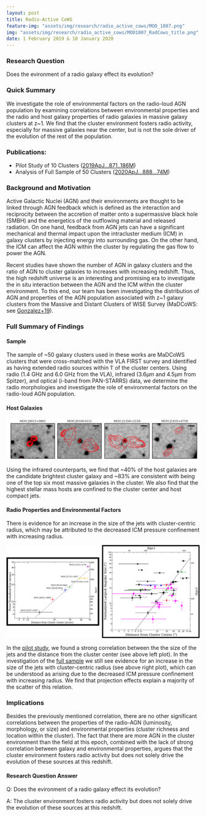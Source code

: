 ```yaml
---
layout: post
title: Radio-Active CoWS
feature-img: "assets/img/research/radio_active_cows/MOO_1007.png"
img: "assets/img/research/radio_active_cows/MOO1007_RadCows_title.png"
date: 1 February 2019 & 10 January 2020
---
```

### Research Question

Does the evironment of a radio galaxy effect its evolution?

### Quick Summary

We investigate the role of environmental factors on the radio-loud AGN population by examining correlations between environmental properties and the radio and host galaxy properties of  radio galaxies in massive galaxy clusters at z\~1. We find that the cluster environment fosters radio activity, especially for massive galaxies near the center, but is not the sole driver of the evolution of the rest of the population.

### Publications:
* Pilot Study of 10 Clusters ([2019ApJ...871..186M](https://ui.adsabs.harvard.edu/abs/2019ApJ...871..186M/abstract))
* Analysis of Full Sample of 50 Clusters ([2020ApJ...888...74M](https://ui.adsabs.harvard.edu/abs/2020ApJ...888...74M/abstract))

### Background and Motivation
Active Galactic Nuclei (AGN) and their environments are thought to be linked through AGN feedback which is defined as the interaction and reciprocity between the accretion of matter onto a supermassive black hole (SMBH) and the energetics of the outflowing material and released radiation. On one hand, feedback from AGN jets can have a significant mechanical and thermal impact upon the intracluster medium (ICM) in galaxy clusters by injecting energy into surrounding gas. On the other hand, the ICM can affect the AGN within the cluster by regulating the gas flow to power the AGN. 

Recent studies have shown the number of AGN in galaxy clusters and the ratio of AGN to cluster galaxies to increases with increasing redshift. Thus, the high redshift universe is an interesting and promising era to investigate the in situ interaction between the AGN and the ICM within the cluster environment. To this end, our team has been investigating the distribution of AGN and properties of the AGN population associated with z\~1 galaxy clusters from the Massive and Distant Clusters of WISE Survey (MaDCoWS: see [Gonzalez+19](https://ui.adsabs.harvard.edu/abs/2019ApJS..240...33G/abstract)).

### Full Summary of Findings

#### Sample

The sample of \~50 galaxy clusters used in these works are MaDCoWS clusters that were cross-matched with the VLA FIRST survey and identified as having extended radio sources within 1′ of the cluster centers. Using radio (1.4 GHz and 6.0 GHz from the VLA), infrared (3.6μm and 4.5μm from Spitzer), and optical (i-band from PAN-STARRS) data, we determine the radio morphologies and investigate the role of environmental factors on the radio-loud AGN population.

#### Host Galaxies

<div><img src="/assets/img/research/radio_active_cows/host_galaxies.png" alt="Host galaxies."></div>

Using the infrared counterparts, we find that \~40% of the host galaxies are the candidate brightest cluster galaxy and \~83% are consistent with being one of the top six most massive galaxies in the cluster. We also find that the highest stellar mass hosts are confined to the cluster center and host compact jets.

#### Radio Properties and Environmental Factors

There is evidence for an increase in the size of the jets with cluster-centric radius, which may be attributed to the decreased ICM pressure confinement with increasing radius. 

<div><img src="/assets/img/research/radio_active_cows/LAS_relation.png" alt="Size versus distance relation."></div>

In the [pilot study](https://ui.adsabs.harvard.edu/abs/2019ApJ...871..186M/abstract), we found a strong correlation between the the size of the jets and the distance from the cluster center (see above left plot). In the investigation of the [full sample](https://ui.adsabs.harvard.edu/abs/2020ApJ...888...74M/abstract) we still see evidence for an increase in the size of the jets with cluster-centric radius (see above right plot), which can be understood as arising due to the decreased ICM pressure confinement with increasing radius. We find that projection effects explain a majority of the scatter of this relation.

<!---
Other studies have investigated this relationship between the size of radio galaxies and their distance from the cluster center.
-->

### Implications
Besides the previously mentioned correlation, there are no other significant correlations between the properties of the radio-AGN (luminosity, morphology, or size) and environmental properties (cluster richness and location within the cluster). The fact that there are more AGN in the cluster environment than the field at this epoch, combined with the lack of strong correlation between galaxy and environmental properties, argues that the cluster environment fosters radio activity but does not solely drive the evolution of these sources at this redshift.

#### Research Question Answer
Q: Does the evironment of a radio galaxy effect its evolution?

A: The cluster environment fosters radio activity but does not solely drive the evolution of these sources at this redshift.